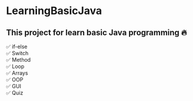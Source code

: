 # LearningBasicJava

## This project for learn basic Java programming 🔥

✅ if-else <br/>
✅ Switch <br/>
✅ Method <br/>
✅ Loop <br/>
✅ Arrays <br/>
✅ OOP <br/>
✅ GUI <br/>
✅ Quiz <br/>
